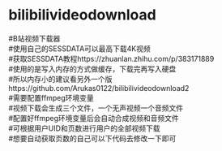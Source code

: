 # bilibilivideodownload

#B站视频下载器  
#使用自己的SESSDATA可以最高下载4K视频  
#获取SESSDATA教程https://zhuanlan.zhihu.com/p/383171889  
#使用的是写入内存的方式做缓存，下载完再写入硬盘  
#所以内存小的建议看另外一个版https://github.com/Arukas0122/bilibilivideodownload2  
#需要配置ffmpeg环境变量  
#视频下载会生成三个文件，一个无声视频一个音频文件  
#配置好ffmpeg环境变量后会自动合成视频和音频文件  
#可根据用户UID和页数进行用户的全部视频下载  
#想要自动获取页数的自己可以下代码去修改一下即可  
